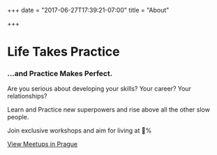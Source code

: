 +++
date = "2017-06-27T17:39:21-07:00"
title = "About"

+++
# Life Takes Practice

### ...and Practice Makes Perfect.

Are you serious about developing your skills? Your career? Your relationships?

Learn and Practice new superpowers and rise above all the other slow people.

Join exclusive workshops and aim for living at 💯%

[View Meetups in Prague](https://meetup.com/prakti-prague/events)